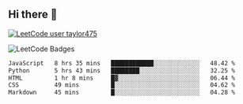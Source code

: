 ## Hi there 👋

[![LeetCode user taylor475](https://img.shields.io/badge/dynamic/json?style=for-the-badge&labelColor=black&color=%23ffa116&label=Solved&query=solvedOverTotal&url=https%3A%2F%2Fleetcode-badge.vercel.app%2Fapi%2Fusers%2Ftaylor475&logo=leetcode&logoColor=yellow)](https://leetcode.com/taylor475/)

<img src="https://leetcode-badge-showcase.vercel.app/api?username=taylor475" alt="LeetCode Badges" />

<!--START_SECTION:waka-->

```txt
JavaScript   8 hrs 35 mins   ████████████░░░░░░░░░░░░░   48.42 %
Python       5 hrs 43 mins   ████████░░░░░░░░░░░░░░░░░   32.25 %
HTML         1 hr 8 mins     █▓░░░░░░░░░░░░░░░░░░░░░░░   06.44 %
CSS          49 mins         █░░░░░░░░░░░░░░░░░░░░░░░░   04.62 %
Markdown     45 mins         █░░░░░░░░░░░░░░░░░░░░░░░░   04.28 %
```

<!--END_SECTION:waka-->

<!--
**taylor475/taylor475** is a ✨ _special_ ✨ repository because its `README.md` (this file) appears on your GitHub profile.

Here are some ideas to get you started:

- 🔭 I’m currently working on ...
- 🌱 I’m currently learning ...
- 👯 I’m looking to collaborate on ...
- 🤔 I’m looking for help with ...
- 💬 Ask me about ...
- 📫 How to reach me: ...
- 😄 Pronouns: ...
- ⚡ Fun fact: ...
-->
